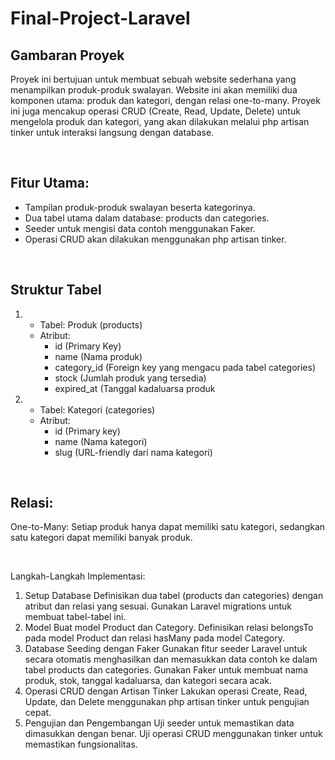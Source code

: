 # Final-Project-Laravel



## Gambaran Proyek
Proyek ini bertujuan untuk membuat sebuah website sederhana yang menampilkan produk-produk swalayan. Website ini akan memiliki dua komponen utama: produk dan kategori, 
dengan relasi one-to-many. Proyek ini juga mencakup operasi CRUD (Create, Read, Update, Delete) untuk mengelola produk dan kategori, yang akan dilakukan melalui php artisan 
tinker untuk interaksi langsung dengan database.

<br>

## Fitur Utama:
- Tampilan produk-produk swalayan beserta kategorinya.
- Dua tabel utama dalam database: products dan categories.
- Seeder untuk mengisi data contoh menggunakan Faker.
- Operasi CRUD akan dilakukan menggunakan php artisan tinker.

<br>

## Struktur Tabel

1. - Tabel: Produk (products) <br>
   - Atribut:
      - id (Primary Key)
      - name (Nama produk)
      - category_id (Foreign key yang mengacu pada tabel categories)
      - stock (Jumlah produk yang tersedia)
      - expired_at (Tanggal kadaluarsa produk
     
2. - Tabel: Kategori (categories) <br>
   - Atribut:
      - id (Primary key)
      - name (Nama kategori)
      - slug (URL-friendly dari nama kategori)

<br>
     
## Relasi:
One-to-Many: Setiap produk hanya dapat memiliki satu kategori, sedangkan satu kategori dapat memiliki banyak produk.

<br>

Langkah-Langkah Implementasi:
1. Setup Database
Definisikan dua tabel (products dan categories) dengan atribut dan relasi yang sesuai.
Gunakan Laravel migrations untuk membuat tabel-tabel ini.
2. Model
Buat model Product dan Category.
Definisikan relasi belongsTo pada model Product dan relasi hasMany pada model Category.
3. Database Seeding dengan Faker
Gunakan fitur seeder Laravel untuk secara otomatis menghasilkan dan memasukkan data contoh ke dalam tabel products dan categories.
Gunakan Faker untuk membuat nama produk, stok, tanggal kadaluarsa, dan kategori secara acak.
4. Operasi CRUD dengan Artisan Tinker
Lakukan operasi Create, Read, Update, dan Delete menggunakan php artisan tinker untuk pengujian cepat.
5. Pengujian dan Pengembangan
Uji seeder untuk memastikan data dimasukkan dengan benar.
Uji operasi CRUD menggunakan tinker untuk memastikan fungsionalitas.
